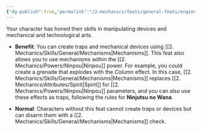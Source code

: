 ```yaml
---
{"dg-publish":true,"permalink":"/2-mechanics/feats/general-feats/engineer/"}
---
```


Your character has honed their skills in manipulating devices and mechanical and technological arts.

- **Benefit**: You can create traps and mechanical devices using [[2. Mechanics/Skills/General/Mechanisms\|Mechanisms]]. This feat also allows you to use mechanisms within the [[2. Mechanics/Powers/Ninpou\|Ninpou]] power. For example, you could create a grenade that explodes with the *Column* effect. In this case, [[2. Mechanics/Skills/General/Mechanisms\|Mechanisms]] replaces [[2. Mechanics/Attributes/Spirit\|Spirit]] for [[2. Mechanics/Powers/Ninpou\|Ninpou]] parameters, and you can also use these effects as traps, following the rules for **Ninjutsu no Wana**.
	
- **Normal**: Characters without this feat cannot create traps or devices but can disarm them with a [[2. Mechanics/Skills/General/Mechanisms\|Mechanisms]] check.